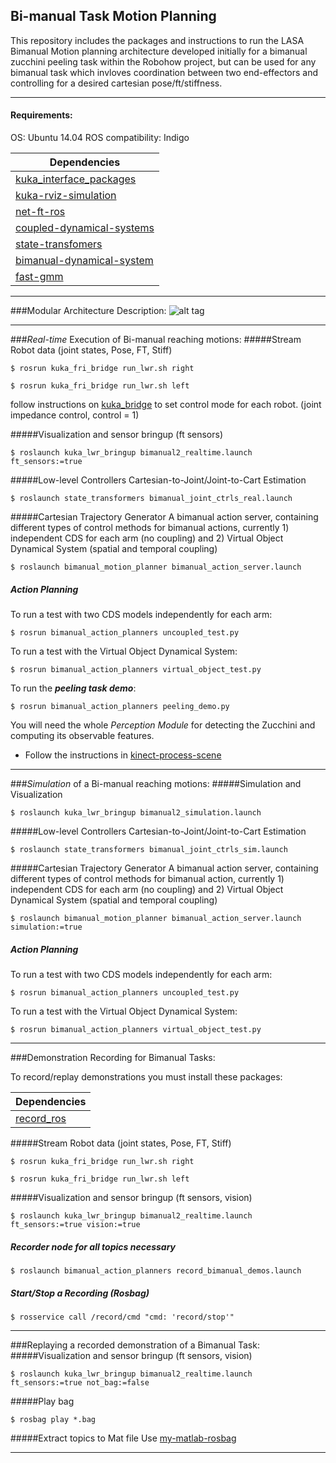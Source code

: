 ## Bi-manual Task Motion Planning
This repository includes the packages and instructions to run the LASA Bimanual Motion planning architecture developed initially for a bimanual zucchini peeling task within the Robohow project, but can be used for any bimanual task which invloves coordination between two end-effectors and controlling for a desired cartesian pose/ft/stiffness.

---

#### Requirements:

OS: Ubuntu 14.04
ROS compatibility: Indigo

| Dependencies  |
| ------------- |
| [kuka_interface_packages](https://github.com/nbfigueroa/kuka_interface_packages)    |
| [kuka-rviz-simulation](https://github.com/epfl-lasa/kuka-rviz-simulation)           |
| [net-ft-ros](https://github.com/epfl-lasa/net-ft-ros) |
| [coupled-dynamical-systems](https://github.com/epfl-lasa/coupled-dynamical-systems) |
| [state-transfomers](https://github.com/epfl-lasa/state-transformers)                |
| [bimanual-dynamical-system](https://github.com/epfl-lasa/bimanual-dynamical-system) |
| [fast-gmm](https://github.com/epfl-lasa/fast-gmm.git)|

---

###Modular Architecture Description:
![alt tag](https://github.com/epfl-lasa/bimanual-task-motion-planning/blob/master/img/lasa-bimanual-architecture.png)

---
###*Real-time* Execution of Bi-manual reaching motions:
#####Stream Robot data (joint states, Pose, FT, Stiff)
```
$ rosrun kuka_fri_bridge run_lwr.sh right
```
```
$ rosrun kuka_fri_bridge run_lwr.sh left
```
follow instructions on [kuka_bridge](ahttps://github.com/nbfigueroa/kuka_interface_packages) to set control mode for each robot. (joint impedance control, control = 1)

#####Visualization and sensor bringup (ft sensors)
```
$ roslaunch kuka_lwr_bringup bimanual2_realtime.launch ft_sensors:=true
```
#####Low-level Controllers
Cartesian-to-Joint/Joint-to-Cart Estimation
```
$ roslaunch state_transformers bimanual_joint_ctrls_real.launch 
```

#####Cartesian Trajectory Generator
A bimanual action server, containing different types of control methods for bimanual actions, currently 1) independent CDS for each arm (no coupling) and 2) Virtual Object Dynamical System (spatial and temporal coupling)

```
$ roslaunch bimanual_motion_planner bimanual_action_server.launch
```

##### Action Planning  

To run a test with two CDS models independently for each arm:
```
$ rosrun bimanual_action_planners uncoupled_test.py
```

To run a test with the Virtual Object Dynamical System:
```
$ rosrun bimanual_action_planners virtual_object_test.py
```

To run the ***peeling task demo***:
```
$ rosrun bimanual_action_planners peeling_demo.py
```

You will need the whole *Perception Module* for detecting the Zucchini and computing its observable features. 
- Follow the instructions in [kinect-process-scene](https://github.com/nbfigueroa/kinect-process-scene)

---
###*Simulation* of a Bi-manual reaching motions:
#####Simulation and Visualization
```
$ roslaunch kuka_lwr_bringup bimanual2_simulation.launch
```

#####Low-level Controllers
Cartesian-to-Joint/Joint-to-Cart Estimation
```
$ roslaunch state_transformers bimanual_joint_ctrls_sim.launch 
```

#####Cartesian Trajectory Generator
A bimanual action server, containing different types of control methods for bimanual action, currently 1) independent CDS for each arm (no coupling) and 2) Virtual Object Dynamical System (spatial and temporal coupling)

```
$ roslaunch bimanual_motion_planner bimanual_action_server.launch simulation:=true
```

##### Action Planning  

To run a test with two CDS models independently for each arm:
```
$ rosrun bimanual_action_planners uncoupled_test.py
```

To run a test with the Virtual Object Dynamical System:
```
$ rosrun bimanual_action_planners virtual_object_test.py
```

---
###Demonstration Recording for Bimanual Tasks:

To record/replay demonstrations you must install these packages:

| Dependencies  |
| ------------- |
| [record_ros](https://github.com/epfl-lasa/record_ros) |

#####Stream Robot data (joint states, Pose, FT, Stiff)
```
$ rosrun kuka_fri_bridge run_lwr.sh right
```
```
$ rosrun kuka_fri_bridge run_lwr.sh left
```

#####Visualization and sensor bringup (ft sensors, vision)
```
$ roslaunch kuka_lwr_bringup bimanual2_realtime.launch ft_sensors:=true vision:=true 
```

##### Recorder node for all topics necessary
```
$ roslaunch bimanual_action_planners record_bimanual_demos.launch 
```

##### Start/Stop a Recording (Rosbag)
```
$ rosservice call /record/cmd "cmd: 'record/stop'"
```
---
###Replaying a recorded demonstration of a Bimanual Task:
#####Visualization and sensor bringup (ft sensors, vision)
```
$ roslaunch kuka_lwr_bringup bimanual2_realtime.launch ft_sensors:=true not_bag:=false 
```
#####Play bag
```
$ rosbag play *.bag
```

#####Extract topics to Mat file
Use  [my-matlab-rosbag](https://github.com/nbfigueroa/my_matlab_rosbag)

---


